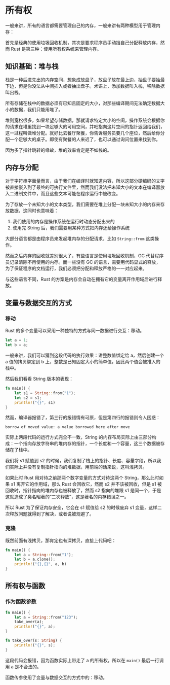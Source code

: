 # 所有权

一般来讲，所有的语言都需要管理自己的内存，一般来讲有两种模型用于管理内存：

首先是经典的使用垃圾回收机制，其次是要求程序员手动挡自己分配释放内存，然而 Rust 是第三种：使用所有权系统来管理内存。

## 知识基础：堆与栈

栈是一种后进先出的内存空间，想象成放盘子，放盘子放在最上边，抽盘子要抽最下边，但是你没法从中间插入或者抽出盘子。术语上，添加数据叫入栈，移除数据叫出栈。

所有存储在栈中的数据必须有已知且固定的大小，对那些编译期间无法确定数据大小的数据，我们只能用堆了。

堆则宽松很多，如果希望存储数据，那就请求特定大小的空间，操作系统会根据你的请求在堆里找到一块足够大的可用空间，并吧指向这片空间的指针返回给我们，这一过程叫做堆分配。就好比去餐厅聚餐，你告诉服务员要几个座位，然后给你分配一个足够大的桌子。即使有聚餐的人来迟了，也可以通过询问位置来找到你。

因为多了指针跳转的缘故，堆的效率肯定是不如栈的。

## 内存与分配

对于字符串字面量而言，由于我们在编译时就知道内容，所以这部分硬编码的文字被直接嵌入到了最终的可执行文件里，然而我们没法把未知大小的文本在编译器放入二进制文件中，而且这些文本可能在程序运行中被改变。

为了存放一个未知大小的文本类型，我们需要在堆上分配一块未知大小的内存来存放数据，这同时也意味着：

1. 我们使用的内存是操作系统在运行时动态分配出来的
2. 使用完 String 后，我们需要用某种方式把内存还给操作系统

大部分语言都是由程序员来发起堆内存的分配请求，比如 `String::from` 这类操作。

然而之后内存的回收就差别很大了，有些语言是使用垃圾回收机制，GC 代替程序员记录清除不再使用的内存。而一些没有 GC 的语言，需要用代码显式的释放，为了保证程序的文档运行，我们必须把分配和释放严格的一一对应起来。

与这些语言不同，Rust 的方案是内存会自动在拥有它的变量离开作用域后进行释放。

## 变量与数据交互的方式

### 移动

Rust 的多个变量可以采用一种独特的方式与同一数据进行交互：移动。

```rust
let a = 1;
let b = a;
```

一般来讲，我们可以猜到这段代码的执行效果：讲整数值绑定给 a，然后创建一个 a 值的拷贝绑定到 b 上，整数是已知固定大小的简单值，因此两个值会被推入的栈中。

然后我们看看 String 版本的表现：

```rust
fn main() {
    let s1 = String::from("1");
    let s2 = s1;
    println!("{}", s1)
}
```

然而，编译器报错了，第三行的报错情有可原，但是第四行的报错则令人困惑：

```text
borrow of moved value: a value borrowed here after move
```

实际上两段代码的运行方式完全不一致，String 的内存布局实际上由三部分构成：一个指向存放字符串的堆内存的指针，一个长度和一个容量，这三个数据被存储在了栈中。

我们将 s1 赋值到 s2 的时候，我们复制了栈上的指针、长度、容量字段，所以我们实际上并没有复制指针指向的堆数据，用前端的话来说，这叫浅拷贝。

如果此时 Rust 用对待之前那两个数字变量的方式对待这两个 String，那么此时如果 s1 离开它的作用域，那么 Rust 会回收它，然而 s2 并不该被回收，但是 s1 被回收时，指针指向的堆内存也被释放了，然而 s2 指向的堆跟 s1 是同一个，于是这就造成了臭名昭著的“二次释放”，这是著名的内存错误之一。

所以 Rust 为了保证内存安全，它会在 s1 赋值给 s2 的时候废弃 s1 变量，这样二次释放问题就得到了解决，或者说被规避了。

### 克隆

既然前面有浅拷贝，那肯定也有深拷贝，直接上代码吧：

```rust
fn main() {
    let a = String::from("1");
    let b = a.clone();
    println!("{},{}", a, b)
}
```

## 所有权与函数

### 作为函数参数

```rust
fn main() {
    let a = String::from("123");
    take_over(a);
    println!("{}", a);
}

fn take_over(s: String) {
    println!("{}", s);
}
```

这段代码会报错，因为函数实际上带走了 a 的所有权，所以在 `main()` 最后一行调用 a 是不合法的。

函数传参使用了变量与数据交互的方式中的：移动。
